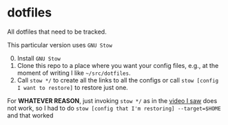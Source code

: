 # dotfiles
All dotfiles that need to be tracked.

This particular version uses `GNU Stow`

0. Install `GNU Stow`
1. Clone this repo to a place where you want your config files, e.g., at the moment of writing I like `~/src/dotfiles`.
2. Call `stow */` to create all the links to all the configs or call `stow [config I want to restore]` to restore just one.

For **WHATEVER REASON**, just invoking `stow */` as in the [video I saw](https://www.youtube.com/watch?v=90xMTKml9O0) does not work, so I had to do `stow [config that I'm restoring] --target=$HOME` and that worked 


